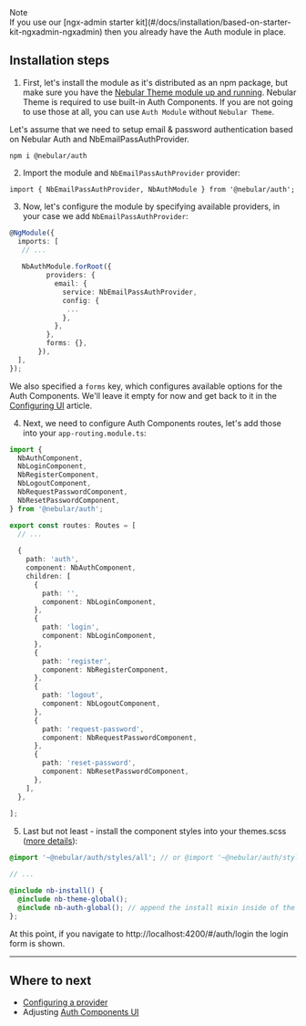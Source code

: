 <div class="note note-info section-end">
  <div class="note-title">Note</div>
  <div class="note-body">
    If you use our [ngx-admin starter kit](#/docs/installation/based-on-starter-kit-ngxadmin-ngxadmin) then you already have the Auth module in place.
  </div>
</div>

## Installation steps

1) First, let's install the module as it's distributed as an npm package, but make sure you have the [Nebular Theme module up and running](https://akveo.github.io/nebular/#/docs/installation/add-into-existing-project).
Nebular Theme is required to use built-in Auth Components. If you are not going to use those at all, you can use `Auth Module` without `Nebular Theme`. 

Let's assume that we need to setup email & password authentication based on Nebular Auth and NbEmailPassAuthProvider.

`npm i @nebular/auth`
    
2) Import the module and `NbEmailPassAuthProvider` provider:

`import { NbEmailPassAuthProvider, NbAuthModule } from '@nebular/auth';`

3) Now, let's configure the module by specifying available providers, in your case we add `NbEmailPassAuthProvider`:

```ts
@NgModule({
  imports: [
   // ...
    
   NbAuthModule.forRoot({
         providers: {
           email: {
             service: NbEmailPassAuthProvider,
             config: {
              ...
             },
           },
         },
         forms: {},
       }), 
  ],
});

```

We also specified a `forms` key, which configures available options for the Auth Components. We'll leave it empty for now and get back to it in the [Configuring UI](#/docs/auth/configuring-ui) article.

4) Next, we need to configure Auth Components routes, let's add those into your `app-routing.module.ts`:


```ts
import {
  NbAuthComponent,
  NbLoginComponent,
  NbRegisterComponent,
  NbLogoutComponent,
  NbRequestPasswordComponent,
  NbResetPasswordComponent,
} from '@nebular/auth';

export const routes: Routes = [
  // ... 
  
  {
    path: 'auth',
    component: NbAuthComponent,
    children: [
      {
        path: '',
        component: NbLoginComponent,
      },
      {
        path: 'login',
        component: NbLoginComponent,
      },
      {
        path: 'register',
        component: NbRegisterComponent,
      },
      {
        path: 'logout',
        component: NbLogoutComponent,
      },
      {
        path: 'request-password',
        component: NbRequestPasswordComponent,
      },
      {
        path: 'reset-password',
        component: NbResetPasswordComponent,
      },
    ],
  },
  
];
```

5) Last but not least - install the component styles into your themes.scss ([more details](/#/docs/guides/enabling-theme-system)):

```scss
@import '~@nebular/auth/styles/all'; // or @import '~@nebular/auth/styles/{theme-name}';

// ... 

@include nb-install() {
  @include nb-theme-global();
  @include nb-auth-global(); // append the install mixin inside of the nb-install
};

```

At this point, if you navigate to http://localhost:4200/#/auth/login the login form is shown.

<hr class="section-end">

## Where to next

- [Configuring a provider](#/docs/auth/configuring-a-provider)
- Adjusting [Auth Components UI](#/docs/auth/configuring-ui)
